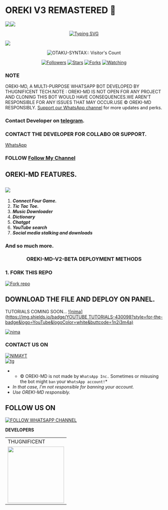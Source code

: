 # OREKI V3 REMASTERED 🌼
  <a><img src='https://i.imgur.com/LyHic3i.gif'/></a><a><img src='https://i.imgur.com/LyHic3i.gif'/></a>
<p align="center">
<p align="center">
  <a href="https://git.io/typing-svg"><img src="https://readme-typing-svg.demolab.com?font=EB+Garamond&weight=800&size=28&duration=4000&pause=1000&random=false&width=435&lines=+•★⃝ OREKI+MD★⃝•;A+MULTI-DEVICE+WHATSAPP+BOT;A+PRODUCT+OF+THUG+TECHIES™;RELEASED+DATE+05%2F03%2F2025." alt="Typing SVG" /></a>
 </p>
<p align="center">
 </p>
<img src="https://i.imgur.com/nGNmv99.jpeg"/> 
<p align="center"><img src="https://profile-counter.glitch.me/{OTAKU-SYNTAX}/count.svg" alt="OTAKU-SYNTAX:: Visitor's Count" /></p>
<p align="center">
<a href="https://github.com/OTAKU-SYNTAX?tab=followers"><img title="Followers" src="https://img.shields.io/github/followers/OTAKU-SYNTAX?color=red&style=flat-square"></a>   
<a href="https://github.com/OTAKU-SYNTAX/OREKI_V3_REMASTERED/stargazers"><img title="Stars" src="https://img.shields.io/github/stars/OTAKU-SYNTAX/OREKI_V3_REMASTERED?color=blue&style=flat-square"></a>
<a href="https://github.com/OTAKU-SYNTAX/OREKI_V3_REMASTERED/forks"><img title="Forks" src="https://img.shields.io/github/forks/OTAKU-SYNTAX/OREKI_V3_REMASTERED?color=yellow&style=flat-square"></a>
<a href="https://github.com/OTAKU-SYNTAX/OREKI_V3_REMASTERED/watchers"><img title="Watching" src="https://img.shields.io/github/watchers/OTAKU-SYNTAX/OREKI_V3_REMASTERED?label=Watchers&color=blue&style=flat-square"></a>
</p>
</a>
</div>

### NOTE
OREKI-MD, A MULTI-PURPOSE WHATSAPP BOT DEVELOPED BY THUGNIFICENT TECH.NOTE : OREKI-MD IS NOT OPEN FOR ANY PROJECT AND CLONING THIS BOT WOULD HAVE CONSEQUENCES.WE AREN'T RESPONSIBLE FOR ANY ISSUES THAT MAY OCCUR.USE © OREKI-MD RESPONSIBLY.
[Support our WhatsApp channel](https://whatsapp.com/channel/0029VaoOiuwDp2QH070eTE01) for more updates and perks.
### Contact Developer on [telegram](https://t.me/Thugn1f1cent).
### CONTACT THE DEVELOPER FOR COLLABO OR SUPPORT.
[WhatsApp](https://wa.me/2347079059033)

### FOLLOW [Follow My Channel](https://whatsapp.com/channel/0029VaoOiuwDp2QH070eTE01) 


## OREKI-MD FEATURES.
<a><img src='https://i.imgur.com/LyHic3i.gif'/></a>
---
1. ***Connect Four Game.***
2.  ***Tic Tac Toe.***
3.  ***Music Downloader***
4.  ***Dictionary***
5.  ***Chatgpt***
6.  ***YouTube search***
7.  ***Social media stalking and downloads***

### And so much more.

<h3 align="center"><b>OREKI-MD-V2-BETA</b> DEPLOYMENT METHODS
</h3>

### 1. FORK THIS REPO
<a
href='https://github.com/OTAKU-SYNTAX/OREKI_V3_REMASTERED/fork' target="_blank"><img alt='Fork repo' src='https://img.shields.io/badge/Fork This Repo-black?style=for-the-badge&logo=git&logoColor=white'/></a>


## DOWNLOAD THE FILE AND DEPLOY ON PANEL.
TUTORIALS COMING SOON...
 [![nima](https://img.shields.io/badge/YOUTUBE TUTORIALS-430098?style=for-the-badge&logo=YouTube&logoColor=white&buttcode=1n2i3m4a)](https://youtube.com/@thugtechies)
 
 [![nima](https://img.shields.io/badge/DEPLOYONOPTIKLINK-430098?style=for-the-badge&logo=Discord&logoColor=white&buttcode=1n2i3m4a)](https://optiklink.com/index?template=https://github.com/OTAKU-SYNTAX/OREKI_V3_REMASTERED)


### CONTACT US ON
[![NIMAYT](https://img.shields.io/badge/CONTACT%20OWNER%20ON%20WHATSAPP-green?style=for-the-badge&logo=whatsapp&logoColor=white)](https://wa.me/2347079059033)</br>
[![tg](https://img.shields.io/badge/CONTACT%20OWNER%200N%20TELEGRAM-0A66C2?style=for-the-badge&logo=telegram&logoColor=white)]( t.me/Hughie_H)
</br>

- * © OREKI-MD is not made by `WhatsApp Inc.` Sometimes or misusing the bot might `ban` your `WhatsApp account!`*
- *In that case, I'm not responsible for banning your account.*
- *Use OREKI-MD responsibly.*
  

## FOLLOW US ON

[![FOLLOW WHATSAPP CHANNEL](https://i.imgur.com/NvTBtw0.jpeg)](https://whatsapp.com/channel/0029VaoOiuwDp2QH070eTE01)
 
**DEVELOPERS**

<table>
  <tr>
    <td>THUGNIFICENT</td>
  </tr>
  <tr>
    <td><a href="https://github.com/OTAKU-SYNTAX"><img src="https://i.imgur.com/GOO1Riz.jpeg" width="180"</td>
  </tr>
</table>

